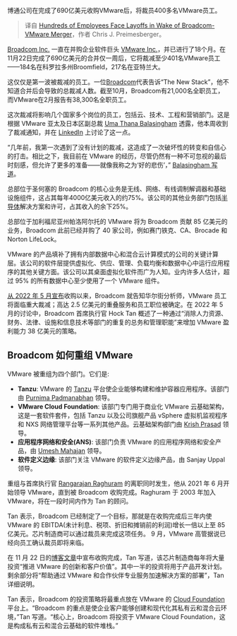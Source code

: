 <!--
title: 博通并购VMware致数百裁员
cover: https://cdn.thenewstack.io/media/2023/11/b0946e0d-54278c97-kelly-sikkema-fzirmwarm0e-unsplash-scaled-e1701224585753-1024x755.jpg
-->

博通公司在完成了690亿美元收购VMware后，将裁员400多名VMware员工。

> 译自 [Hundreds of Employees Face Layoffs in Wake of Broadcom-VMware Merger](https://thenewstack.io/hundreds-of-employees-face-layoffs-in-wake-of-broadcom-vmware-merger/)，作者 Chris J. Preimesberger。

[Broadcom Inc.](https://www.broadcom.com/) 一直在并购企业软件巨头 [VMware Inc.](https://tanzu.vmware.com/?utm_content=inline-mention)，并已进行了18个月。在11月22日完成了690亿美元的合并仅一周后，它将裁减至少401名VMware员工——184名在科罗拉多州Broomfield，217名在亚特兰大。

这仅仅是第一波被裁减的员工。一位[Broadcom](https://thenewstack.io/vmware-to-be-acquired-by-broadcom-in-a-61-billion-deal/)代表告诉“The New Stack”，他不知道合并后会导致的总裁减人数。截至10月，Broadcom有21,000名全职员工，而VMware在2月报告有38,300名全职员工。

这次裁减将影响几个国家多个岗位的员工，包括云、技术、工程和营销部门。这是根据 VMware 亚太及日本区副总裁 [Uma Thana Balasingham](https://www.linkedin.com/in/umathana/?originalSubdomain=sg) 透露，他本周收到了裁减通知，并在 [LinkedIn](https://www.linkedin.com/feed/update/urn:li:activity:7135069380031229952/) 上讨论了这一点。

“几年前，我第一次遇到了没有计划的裁减，这造成了一次破坏性的转变和自信心的打击。相比之下，我目前在 VMware 的经历，尽管仍然有一种不可忽视的最后时刻感，但允许了更多的准备——就像我称之为‘好的悲伤’，” [Balasingham 写道](https://www.linkedin.com/feed/update/urn:li:activity:7135069380031229952/)。

总部位于圣何塞的 Broadcom 的核心业务是无线、网络、有线调制解调器和基础设施组件，这占其每年4000亿美元收入的约75%。该公司的其他业务部门包括[半导体](https://thenewstack.io/silicon-genesis-stanfords-oral-histories-of-the-semiconductor-industry/)解决方案和许可，占其收入的余下25%。

总部位于加利福尼亚州帕洛阿尔托的 VMware 将为 Broadcom 贡献 85 亿美元的业务，Broadcom 此前已经并购了 40 家公司，例如赛门铁克、CA、Brocade 和 Norton LifeLock。

VMware 的产品填补了拥有内部数据中心和混合云计算模式的公司的关键计算层。该公司的软件层提供虚拟化、供应、管理、负载均衡和数据中心中运行应用程序的其他关键方面。该公司以其桌面虚拟化软件而广为人知。业内许多人估计，超过 95% 的所有数据中心至少使用了一个 VMware 组件。

[从 2022 年 5 月宣布](https://thenewstack.io/vmware-to-be-acquired-by-broadcom-in-a-61-billion-deal/)收购以来，Broadcom 就告知华尔街分析师，VMware 员工将面临重大裁减；高达 2.5 亿美元的重叠服务和员工职位被确定。在 2022 年 5 月的讨论中，Broadcom 首席执行官 Hock Tan 概述了一种通过“消除人力资源、财务、法律、设施和信息技术等部门的重复的总务和管理职能”来增加 VMware 盈利能力 38 亿美元的策略。

## Broadcom 如何重组 VMware

VMware 被重组为四个部门。它们是:

- **Tanzu**: VMware 的 [Tanzu](https://thenewstack.io/vmware-tanzu-application-platform-a-portable-paas-for-kubernetes/) 平台使企业能够构建和维护容器应用程序。该部门由 [Purnima Padmanabhan](https://www.linkedin.com/in/ppadmanabhan/) 领导。
- **VMware Cloud Foundation**: 该部门专门用于商业化 VMware 云基础架构，这是一套软件套件，包括 Tanzu 以及公司旗舰产品 vSphere 虚拟机监视程序和 NXS 网络管理平台等一系列其他产品。云基础架构部门由 [Krish Prasad](https://www.linkedin.com/in/krish-prasad-414b13/) 领导。
- **应用程序网络和安全(ANS)**: 该部门负责 VMware 的应用程序网络和安全产品，由 [Umesh Mahajan](https://www.linkedin.com/in/umeshmahajan/) 领导。 
- **软件定义边缘**: 该部门关注 VMware 的软件定义边缘产品，由 Sanjay Uppal 领导。

 重组与首席执行官 [Rangarajan Raghuram](https://www.linkedin.com/in/raghuraghuram/) 的离职同时发生，他从 2021 年 6 月开始领导 VMware，直到被 Broadcom 收购完成。Raghuram 于 2003 年加入 VMware，将在一段时间内作为 Tan 的顾问。

Tan 表示，Broadcom 已经制定了一个目标，那就是在收购完成后三年内使 VMware 的 EBITDA(未计利息、税项、折旧和摊销前的利润)增长一倍以上至 85 亿美元。芯片制造商可以通过裁员来完成这项任务。 9 月，VMware 高管据说已经向员工确认裁员即将来临。

在 11 月 22 日的[博客文章](https://www.broadcom.com/blog/broadcom-announces-successful-acquisition-of-vmware)中宣布收购完成，Tan 写道，该芯片制造商每年将大量投资“推进 VMware 的创新和客户价值”。其中一半的投资将用于产品开发计划。剩余部分将“帮助通过 VMware 和合作伙伴专业服务加速解决方案的部署”，Tan 详细说明。

Tan 表示，Broadcom 的投资策略将最重点放在 VMware 的 [Cloud Foundation ](https://thenewstack.io/vmware-tanzu-cloud-foundation-4-further-blends-vms-and-kubernetes/)平台上。“Broadcom 的重点是使企业客户能够创建和现代化其私有云和混合云环境，”Tan 写道。“核心上，Broadcom 将投资于 VMware Cloud Foundation，这是构成私有云和混合云基础的软件堆栈。”
